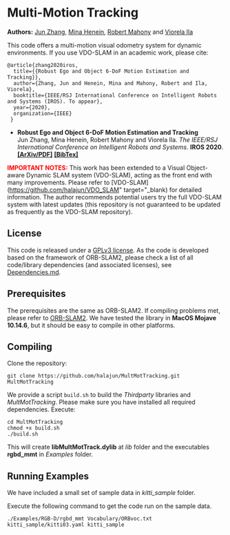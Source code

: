 # Multi-Motion Tracking #
**Authors:** [Jun Zhang](https://halajun.github.io/), [Mina Henein](https://minahenein.github.io/), [Robert Mahony](https://users.cecs.anu.edu.au/~Robert.Mahony/) and [Viorela Ila](http://viorelaila.net/) 

This code offers a multi-motion visual odometry system for dynamic environments. If you use VDO-SLAM in an academic work, please cite:

    @article{zhang2020iros,
      title={{Robust Ego and Object 6-DoF Motion Estimation and Tracking}},
      author={Zhang, Jun and Henein, Mina and Mahony, Robert and Ila, Viorela},
      booktitle={IEEE/RSJ International Conference on Intelligent Robots and Systems (IROS). To appear},
      year={2020},
      organization={IEEE}
     }

* <b>Robust Ego and Object 6-DoF Motion Estimation and Tracking</b> <br> 
Jun Zhang, Mina Henein, Robert Mahony and Viorela Ila. 
<i>The IEEE/RSJ International Conference on Intelligent Robots and Systems</i>. <b>IROS 2020</b>.
<a href="https://arxiv.org/abs/2005.11052" target="_blank"><b>[ArXiv/PDF]</b></a>
<a href="https://halajun.github.io/files/zhang20iros.txt" target="_blank"><b>[BibTex]</b></a>

<b><span style="color:red">IMPORTANT NOTES:</span></b> This work has been extended to a Visual Object-aware Dynamic SLAM system (VDO-SLAM), acting as the front end with many improvements. Please refer to [VDO-SLAM](https://github.com/halajun/VDO_SLAM" target="_blank) for detailed information. The author recommends potential users try the full VDO-SLAM system with latest updates (this repository is not guaranteed to be updated as frequently as the VDO-SLAM repository).


## License

 This code is released under a [GPLv3 license](https://github.com/halajun/MultMotTracking/blob/master/License-gpl.txt). As the code is developed based on the framework of ORB-SLAM2, please check a list of all code/library dependencies (and associated licenses), see [Dependencies.md](https://github.com/halajun/MultMotTracking/blob/master/Dependencies.md).

## Prerequisites

 The prerequisites are the same as ORB-SLAM2. If compiling problems met, please refer to [ORB-SLAM2](https://github.com/raulmur/ORB_SLAM2).
 We have tested the library in **MacOS Mojave 10.14.6**, but it should be easy to compile in other platforms.

## Compiling

 Clone the repository:
 ```
 git clone https://github.com/halajun/MultMotTracking.git MultMotTracking
 ```

We provide a script `build.sh` to build the *Thirdparty* libraries and *MultMotTracking*. Please make sure you have installed all required dependencies. Execute:
```
cd MultMotTracking
chmod +x build.sh
./build.sh
```

This will create **libMultMotTrack.dylib**  at *lib* folder and the executables **rgbd_mmt** in *Examples* folder.

## Running Examples

We have included a small set of sample data in *kitti_sample* folder.

Execute the following command to get the code run on the sample data.
```
./Examples/RGB-D/rgbd_mmt Vocabulary/ORBvoc.txt kitti_sample/kitti03.yaml kitti_sample
```





